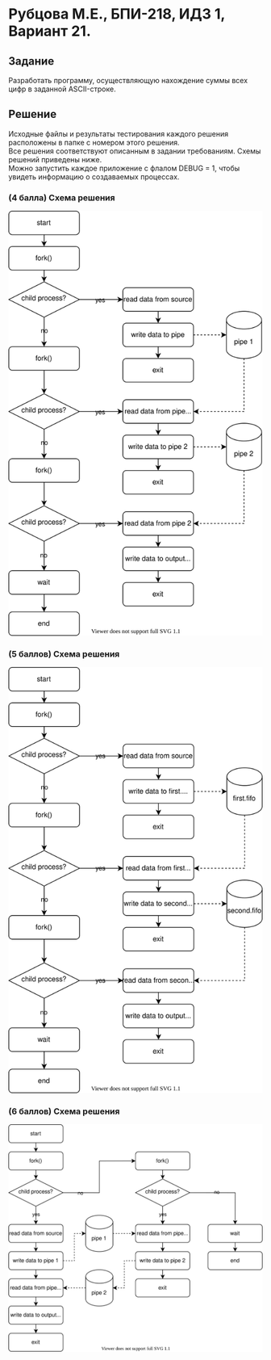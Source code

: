# Рубцова М.Е., БПИ-218, ИДЗ 1, Вариант 21.

## Задание

Разработать программу, осуществляющую нахождение суммы всех цифр в заданной ASCII-строке.
 
## Решение

Исходные файлы и результаты тестирования каждого решения расположены в папке с номером этого решения.\
Все решения соответствуют описанным в задании требованиям. Схемы решений приведены ниже.\
Можно запустить каждое приложение с флалом DEBUG = 1, чтобы увидеть информацию о создаваемых процессах.

### (4 балла) Схема решения
![Схема 4](https://github.com/acidnaya/OS_HW1/blob/main/schemas/4.svg)

### (5 баллов) Схема решения
![Схема 5](https://github.com/acidnaya/OS_HW1/blob/main/schemas/5.svg)
### (6 баллов) Схема решения
![Схема 6](https://github.com/acidnaya/OS_HW1/blob/main/schemas/6.svg)
